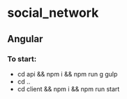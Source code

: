 # social_network
## Angular  
  
### To start:
- cd api && npm i && npm run g gulp
- cd ..
- cd client && npm i && npm run start